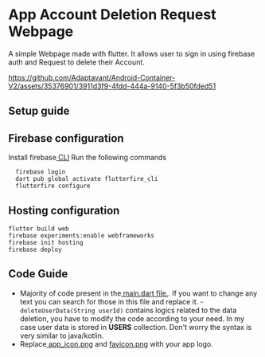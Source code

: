 # App Account Deletion Request Webpage

A simple Webpage made with flutter. It allows user to sign in using firebase auth and Request to delete their Account.


https://github.com/Adaptavant/Android-Container-V2/assets/35376901/3911d3f9-4fdd-444a-9140-5f3b50fded51



## Setup guide

## Firebase configuration
  Install firebase[ CLI](https://firebase.google.com/docs/cli#setup_update_cli)
  Run the following commands
```
  firebase login
  dart pub global activate flutterfire_cli
  flutterfire configure
```

## Hosting configuration
```
flutter build web
firebase experiments:enable webframeworks
firebase init hosting
firebase deploy
```

## Code Guide

- Majority of code present in the[ main.dart file.](https://github.com/sum20156/App_Account_Deletion_Request/blob/b4e9d0ba8ce5af2ab7c805291e055504c79cf3a5/lib/main.dart). If you want to change any text you can search for those in this file and replace it.
-` deleteUserData(String userId)` contains logics related to the data deletion, you have to modify the code according to your need. In my case user data is stored in **USERS** collection. Don't worry the syntax is very similar to java/kotlin.
- Replace[ app_icon.png](https://github.com/sum20156/App_Account_Deletion_Request/blob/master/assets/app_icon.png) and [favicon.png](https://github.com/sum20156/App_Account_Deletion_Request/blob/master/web/favicon.png) with your app logo.
    
    
